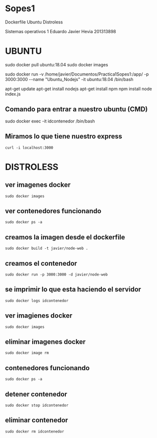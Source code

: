 # Sopes1
Dockerfile Ubuntu Distroless

Sistemas operativos 1
Eduardo Javier Hevia
201313898

# UBUNTU
sudo docker pull ubuntu:18.04
sudo docker images

sudo docker run -v /home/javier/Documentos/Practica1Sopes1:/app/ -p 3000:3000 --name "Ubuntu_Nodejs" -it ubuntu:18.04 /bin/bash

apt-get update
apt-get install nodejs
apt-get install npm
npm install
node index.js

## Comando para entrar a nuestro ubuntu (CMD)
sudo docker exec -it idcontenedor /bin/bash

## Miramos lo que tiene nuestro express
	curl -i localhost:3000

# DISTROLESS
## ver imagenes docker
	sudo docker images

##  ver contenedores funcionando
	sudo docker ps -a 

## creamos la imagen desde el dockerfile
	sudo docker build -t javier/node-web .

## creamos el contenedor
	sudo docker run -p 3000:3000 -d javier/node-web
	
## se imprimir lo que esta haciendo el servidor
	sudo docker logs idcontenedor
  
## ver imagienes docker
	sudo docker images

## eliminar imagenes docker
	sudo docker image rm 


## contenedores funcionando
	sudo docker ps -a

## detener contenedor
	sudo docker stop idcontenedor

## eliminar contenedor
	sudo docker rm idcontenedor
